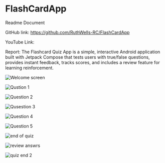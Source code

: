 # FlashCardApp

 
Readme Document


GitHub link:
https://github.com/RuthWells-RC/FlashCardApp


YouTube Link:


Report:
The Flashcard Quiz App is a simple, interactive Android application built with Jetpack Compose that tests users with true/false questions, provides instant feedback, tracks scores, and includes a review feature for learning reinforcement.








![Welcome screen](https://github.com/user-attachments/assets/c928bd98-fa0e-4be1-88f4-589187249066)










![Qustion 1](https://github.com/user-attachments/assets/185c5f2a-1eee-456d-ad7b-d3eb65d0e790)











![Question 2](https://github.com/user-attachments/assets/166ccda6-3d4f-4133-89bf-53842b69155e)











![Qusestion 3](https://github.com/user-attachments/assets/d0d5f857-6888-4ce0-a33c-e28b44ff34f6)











![Question 4](https://github.com/user-attachments/assets/5b96dafc-8d46-468d-a154-ceab0864e4fd)










![Question 5](https://github.com/user-attachments/assets/87571478-d7ee-45a4-ac41-ed34ba6f0346)











![end of quiz](https://github.com/user-attachments/assets/5bc48624-260e-4f4e-81e1-a93fd7f4e00d)











![review answrs](https://github.com/user-attachments/assets/4cb226aa-901f-4c08-a371-22a941c84b4e)











![quiz end 2](https://github.com/user-attachments/assets/9ddc0063-7f88-4ff8-8ef1-abca6cf3b303)










